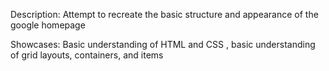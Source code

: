 Description: Attempt to recreate the basic structure and appearance of the google homepage 

Showcases: Basic understanding of HTML and CSS , basic understanding of grid layouts, containers, and items




